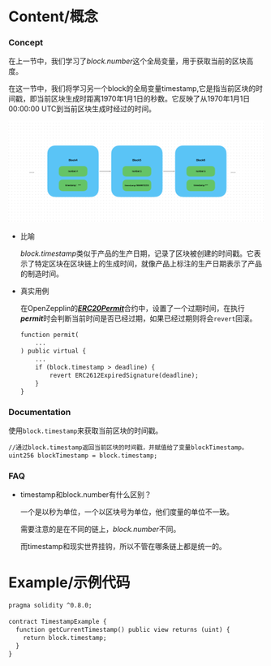 # Content/概念

### Concept

在上一节中，我们学习了*block.number*这个全局变量，用于获取当前的区块高度。

在这一节中，我们将学习另一个block的全局变量timestamp,它是指当前区块的时间戳，即当前区块生成时距离1970年1月1日的秒数。它反映了从1970年1月1日00:00:00 UTC到当前区块生成时经过的时间。

![8A43C870-B7B3-4A2A-9BF2-4C99BFB83979.jpeg](./img/2-1.jpeg)

- 比喻
    
    *block.timestamp*类似于产品的生产日期，记录了区块被创建的时间戳。它表示了特定区块在区块链上的生成时间，就像产品上标注的生产日期表示了产品的制造时间。
    
- 真实用例
    
    在OpenZepplin的[***ERC20Permit***](https://github.com/OpenZeppelin/openzeppelin-contracts/blob/9ef69c03d13230aeff24d91cb54c9d24c4de7c8b/contracts/token/ERC20/extensions/ERC20Permit.sol#L44)合约中，设置了一个过期时间，在执行***permit***时会判断当前时间是否已经过期，如果已经过期则将会`revert`回滚。
    
    ```solidity
    function permit(
        ...
    ) public virtual {
        ...
        if (block.timestamp > deadline) {
            revert ERC2612ExpiredSignature(deadline);
        }
    }
    ```
    

### Documentation

使用`block.timestamp`来获取当前区块的时间戳。

```solidity
//通过block.timestamp返回当前区块的时间戳，并赋值给了变量blockTimestamp。
uint256 blockTimestamp = block.timestamp;
```

### FAQ

- timestamp和block.number有什么区别？
    
    一个是以秒为单位，一个以区块号为单位，他们度量的单位不一致。
    
    需要注意的是在不同的链上，*block.number*不同。
    
    而timestamp和现实世界挂钩，所以不管在哪条链上都是统一的。

# Example/示例代码

```solidity
pragma solidity ^0.8.0;

contract TimestampExample {
  function getCurrentTimestamp() public view returns (uint) {
    return block.timestamp;
  }
}
```
